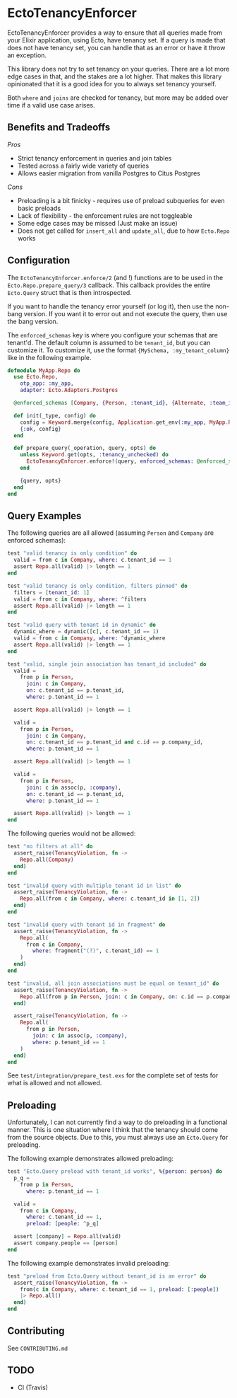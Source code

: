 # EctoTenancyEnforcer

EctoTenancyEnforcer provides a way to ensure that all queries made from your Elixir application, using Ecto, have
tenancy set. If a query is made that does not have tenancy set, you can handle that as an error or have it throw
an exception.

This library does not try to set tenancy on your queries. There are a lot more edge cases in that, and the
stakes are a lot higher. That makes this library opinionated that it is a good idea for you to always set
tenancy yourself.

Both `where` and `joins` are checked for tenancy, but more may be added over time if a valid use case arises.

## Benefits and Tradeoffs

_Pros_

- Strict tenancy enforcement in queries and join tables
- Tested across a fairly wide variety of queries
- Allows easier migration from vanilla Postgres to Citus Postgres

_Cons_

- Preloading is a bit finicky - requires use of preload subqueries for even basic preloads
- Lack of flexibility - the enforcement rules are not toggleable
- Some edge cases may be missed (Just make an issue)
- Does not get called for `insert_all` and `update_all`, due to how `Ecto.Repo` works

## Configuration

The `EctoTenancyEnforcer.enforce/2` (and !) functions are to be used in the `Ecto.Repo.prepare_query/3` callback. This callback
provides the entire `Ecto.Query` struct that is then introspected.

If you want to handle the tenancy error yourself (or log it), then use the non-bang version. If you want it to error out and
not execute the query, then use the bang version.

The `enforced_schemas` key is where you configure your schemas that are tenant'd. The default column is assumed to be `tenant_id`,
but you can customize it. To customize it, use the format `{MySchema, :my_tenant_column}` like in the following example.

```elixir
defmodule MyApp.Repo do
  use Ecto.Repo,
    otp_app: :my_app,
    adapter: Ecto.Adapters.Postgres

  @enforced_schemas [Company, {Person, :tenant_id}, {Alternate, :team_id}]

  def init(_type, config) do
    config = Keyword.merge(config, Application.get_env(:my_app, MyApp.Repo))
    {:ok, config}
  end

  def prepare_query(_operation, query, opts) do
    unless Keyword.get(opts, :tenancy_unchecked) do
      EctoTenancyEnforcer.enforce!(query, enforced_schemas: @enforced_schemas)
    end

    {query, opts}
  end
end
```

## Query Examples

The following queries are all allowed (assuming `Person` and `Company` are enforced schemas):

```elixir
test "valid tenancy is only condition" do
  valid = from c in Company, where: c.tenant_id == 1
  assert Repo.all(valid) |> length == 1
end

test "valid tenancy is only condition, filters pinned" do
  filters = [tenant_id: 1]
  valid = from c in Company, where: ^filters
  assert Repo.all(valid) |> length == 1
end

test "valid query with tenant id in dynamic" do
  dynamic_where = dynamic([c], c.tenant_id == 1)
  valid = from c in Company, where: ^dynamic_where
  assert Repo.all(valid) |> length == 1
end

test "valid, single join association has tenant_id included" do
  valid =
    from p in Person,
      join: c in Company,
      on: c.tenant_id == p.tenant_id,
      where: p.tenant_id == 1

  assert Repo.all(valid) |> length == 1

  valid =
    from p in Person,
      join: c in Company,
      on: c.tenant_id == p.tenant_id and c.id == p.company_id,
      where: p.tenant_id == 1

  assert Repo.all(valid) |> length == 1

  valid =
    from p in Person,
      join: c in assoc(p, :company),
      on: c.tenant_id == p.tenant_id,
      where: p.tenant_id == 1

  assert Repo.all(valid) |> length == 1
end
```

The following queries would not be allowed:

```elixir
test "no filters at all" do
  assert_raise(TenancyViolation, fn ->
    Repo.all(Company)
  end)
end

test "invalid query with multiple tenant id in list" do
  assert_raise(TenancyViolation, fn ->
    Repo.all(from c in Company, where: c.tenant_id in [1, 2])
  end)
end

test "invalid query with tenant id in fragment" do
  assert_raise(TenancyViolation, fn ->
    Repo.all(
      from c in Company,
        where: fragment("(?)", c.tenant_id) == 1
    )
  end)
end

test "invalid, all join associations must be equal on tenant_id" do
  assert_raise(TenancyViolation, fn ->
    Repo.all(from p in Person, join: c in Company, on: c.id == p.company_id, where: p.tenant_id == 1)
  end)

  assert_raise(TenancyViolation, fn ->
    Repo.all(
      from p in Person,
        join: c in assoc(p, :company),
        where: p.tenant_id == 1
    )
  end)
end
```

See `test/integration/prepare_test.exs` for the complete set of tests for what is allowed and not allowed.

## Preloading

Unfortunately, I can not currently find a way to do preloading in a functional manner. This is one
situation where I think that the tenancy should come from the source objects. Due to this, you must always
use an `Ecto.Query` for preloading.

The following example demonstrates allowed preloading:

```elixir
test "Ecto.Query preload with tenant_id works", %{person: person} do
  p_q =
    from p in Person,
      where: p.tenant_id == 1

  valid =
    from c in Company,
      where: c.tenant_id == 1,
      preload: [people: ^p_q]

  assert [company] = Repo.all(valid)
  assert company.people == [person]
end
```

The following example demonstrates invalid preloading:

```elixir
test "preload from Ecto.Query without tenant_id is an error" do
  assert_raise(TenancyViolation, fn ->
    from(c in Company, where: c.tenant_id == 1, preload: [:people])
    |> Repo.all()
  end)
end
```

## Contributing

See `CONTRIBUTING.md`

## TODO

- CI (Travis)
